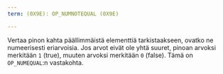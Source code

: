 ```yaml
---
term: (0X9E): OP_NUMNOTEQUAL (0X9E)

---
```

Vertaa pinon kahta päällimmäistä elementtiä tarkistaakseen, ovatko ne numeerisesti eriarvoisia. Jos arvot eivät ole yhtä suuret, pinoan arvoksi merkitään `1` (true), muuten arvoksi merkitään `0` (false). Tämä on `OP_NUMEQUAL`:n vastakohta.
